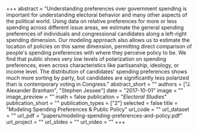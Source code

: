 +++ 
abstract = "Understanding preferences over government spending is important for understanding electoral behavior and many other aspects of the political world. Using data on relative preferences for more or less spending across different issue areas, we estimate the general spending preferences of individuals and congressional candidates along a left-right spending dimension. Our modeling approach also allows us to estimate the location of policies on this same dimension, permitting direct comparison of people's spending preferences with where they perceive policy to be. We find that public shows very low levels of polarization on spending preferences, even across characteristics like partisanship, ideology, or income level. The distribution of candidates' spending preferences shows much more sorting by party, but candidates are significantly less polarized than is contemporary voting in Congress."
abstract_short = ""
authors = ["J. Alexander Branham", "Stephen Jessee"]
date = "2017-10-01"
image = ""
image_preview = ""
math = false
publication = "*Electoral Studies*"
publication_short = ""
publication_types = ["2"]
selected = false
title = "Modeling Spending Preferences & Public Policy"
url_code = ""
url_dataset = ""
url_pdf = "papers/modeling-spending-preferences-and-policy.pdf"
url_project = ""
url_slides = ""
url_video = ""
+++
